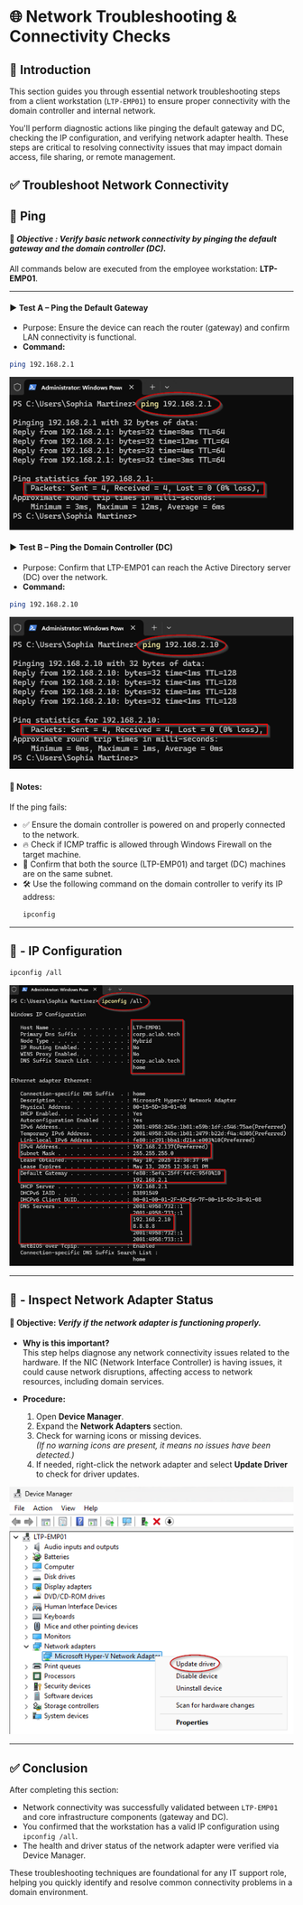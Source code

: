 # 🌐 Network Troubleshooting & Connectivity Checks

## 📝 Introduction

This section guides you through essential network troubleshooting steps from a client workstation (`LTP-EMP01`) to ensure proper connectivity with the domain controller and internal network.

You'll perform diagnostic actions like pinging the default gateway and DC, checking the IP configuration, and verifying network adapter health. These steps are critical to resolving connectivity issues that may impact domain access, file sharing, or remote management.

## ✅ **Troubleshoot Network Connectivity**

  ## 📌 Ping

#### 🎯 *Objective : Verify basic network connectivity by pinging the default gateway and the domain controller (DC).*

All commands below are executed from the employee workstation: **LTP-EMP01**.

---

#### ▶️ Test A – Ping the Default Gateway
- Purpose: Ensure the device can reach the router (gateway) and confirm LAN connectivity is functional.
- **Command:**
```bash
ping 192.168.2.1
```
![Ping-Router](https://github.com/AliChoukatli/CyberShield-Enterprise/blob/main/Screenshots/Phase%20%203/Ping-Router.png)
  
#### ▶️ Test B – Ping the Domain Controller (DC)
- Purpose: Confirm that LTP-EMP01 can reach the Active Directory server (DC) over the network.
- **Command:**
```bash
ping 192.168.2.10
```
![Ping-DC](https://github.com/AliChoukatli/CyberShield-Enterprise/blob/main/Screenshots/Phase%20%203/Ping-DC.png)


#### 🧠 Notes:
If the ping fails:

- ✅ Ensure the domain controller is powered on and properly connected to the network.
- 🔥 Check if ICMP traffic is allowed through Windows Firewall on the target machine.
- 🧩 Confirm that both the source (LTP-EMP01) and target (DC) machines are on the same subnet.
- 🛠️ Use the following command on the domain controller to verify its IP address:
  ```bash
  ipconfig
--- 
## 📌 - **IP Configuration**

```bash
ipconfig /all
```
![ipconfig](https://github.com/AliChoukatli/CyberShield-Enterprise/blob/main/Screenshots/Phase%20%203/ipconfig.png)

---

## 📌 - **Inspect Network Adapter Status**  

#### 🎯 Objective: *Verify if the network adapter is functioning properly.*

- **Why is this important?**  
  This step helps diagnose any network connectivity issues related to the hardware. If the NIC (Network Interface Controller) is having issues, it could cause network disruptions, affecting access to network resources, including domain services.

- **Procedure:**
  1. Open **Device Manager**.
  2. Expand the **Network Adapters** section.
  3. Check for warning icons or missing devices.  
     *(If no warning icons are present, it means no issues have been detected.)*
  4. If needed, right-click the network adapter and select **Update Driver** to check for driver updates.

 ![update-driver](https://github.com/AliChoukatli/CyberShield-Enterprise/blob/main/Screenshots/Phase%20%203/update-driver.png)

 ---
 
 ## ✅ Conclusion

After completing this section:

- Network connectivity was successfully validated between `LTP-EMP01` and core infrastructure components (gateway and DC).
- You confirmed that the workstation has a valid IP configuration using `ipconfig /all`.
- The health and driver status of the network adapter were verified via Device Manager.

These troubleshooting techniques are foundational for any IT support role, helping you quickly identify and resolve common connectivity problems in a domain environment.


